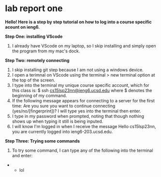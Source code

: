 # lab report one

**Hello! Here is a step by step tutorial on how to log into a course specific acount on ieng6.**

**Step One: installing VScode**
1) I already have VScode on my laptop, so I skip installing and simply open the program from my mac's dock. 

**Step Two: remotely connecting**
1)  I skip installing git step because I am not using a windows device.
2)  I open a terimnal on VScode using the terminal > new terminal option at the top of the screen.
3)  I type into the terminal my unique course specific account, which for this class is: $ ssh cs15lsp23nn@ieng6.ucsd.edu where $ denotes the beginning of my command.
5)  If the following message appears for connecting to a server for the first time: Are you sure you want to continue connecting (yes/no/[fingerprint])? I will type yes into the terminal then enter.
6)  I type in my password when prompted, noting that though nothing shows up when typing it still is being inputed.
7)  I will know I'm logged in when I receive the message Hello cs15lsp23nn, you are currently logged into ieng6-203.ucsd.edu.


**Step Three: Trying some commands**
1) To try some command, I can type any of the following into the terminal and enter:
* * lol 

